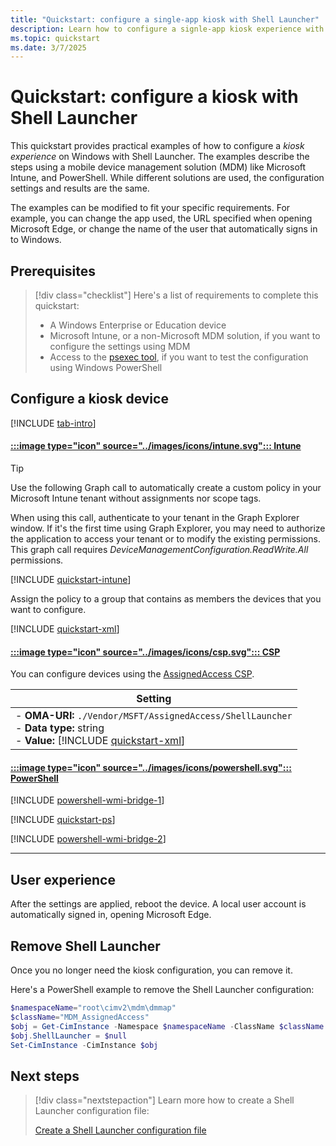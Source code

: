 ```yaml
---
title: "Quickstart: configure a single-app kiosk with Shell Launcher"
description: Learn how to configure a signle-app kiosk experience with Shell Launcher, using the Assigned Access configuration service provider (CSP), Microsoft Intune, PowerShell, or group policy (GPO).
ms.topic: quickstart
ms.date: 3/7/2025
---
```


# Quickstart: configure a kiosk with Shell Launcher

This quickstart provides practical examples of how to configure a *kiosk experience* on Windows with Shell Launcher. The examples describe the steps using a mobile device management solution (MDM) like Microsoft Intune, and PowerShell. While different solutions are used, the configuration settings and results are the same.

The examples can be modified to fit your specific requirements. For example, you can change the app used, the URL specified when opening Microsoft Edge, or change the name of the user that automatically signs in to Windows.

## Prerequisites

>[!div class="checklist"]
>Here's a list of requirements to complete this quickstart:
>
>- A Windows Enterprise or Education device
>- Microsoft Intune, or a non-Microsoft MDM solution, if you want to configure the settings using MDM
>- Access to the [psexec tool](/sysinternals/downloads/psexec), if you want to test the configuration using Windows PowerShell

## Configure a kiosk device

[!INCLUDE [tab-intro](../../../includes/configure/tab-intro.md)]

#### [:::image type="icon" source="../images/icons/intune.svg"::: **Intune**](#tab/intune)

> [!TIP]
> Use the following Graph call to automatically create a custom policy in your Microsoft Intune tenant without assignments nor scope tags.
>
> When using this call, authenticate to your tenant in the Graph Explorer window. If it's the first time using Graph Explorer, you may need to authorize the application to access your tenant or to modify the existing permissions. This graph call requires *DeviceManagementConfiguration.ReadWrite.All* permissions.

[!INCLUDE [quickstart-intune](includes/quickstart-intune.md)]

Assign the policy to a group that contains as members the devices that you want to configure.

[!INCLUDE [quickstart-xml](includes/quickstart-xml.md)]

#### [:::image type="icon" source="../images/icons/csp.svg"::: **CSP**](#tab/csp)

You can configure devices using the [AssignedAccess CSP][WIN-3].

| Setting |
|--|
|- **OMA-URI:** `./Vendor/MSFT/AssignedAccess/ShellLauncher` <br>- **Data type:** string<br>- **Value:** [!INCLUDE [quickstart-xml](includes/quickstart-xml.md)] |

#### [:::image type="icon" source="../images/icons/powershell.svg"::: **PowerShell**](#tab/ps)

[!INCLUDE [powershell-wmi-bridge-1](../../../includes/configure/powershell-wmi-bridge-1.md)]

[!INCLUDE [quickstart-ps](includes/quickstart-ps.md)]

[!INCLUDE [powershell-wmi-bridge-2](../../../includes/configure/powershell-wmi-bridge-2.md)]

---

## User experience

After the settings are applied, reboot the device. A local user account is automatically signed in, opening Microsoft Edge.

## Remove Shell Launcher

Once you no longer need the kiosk configuration, you can remove it.

Here's a PowerShell example to remove the Shell Launcher configuration:

```powershell
$namespaceName="root\cimv2\mdm\dmmap"
$className="MDM_AssignedAccess"
$obj = Get-CimInstance -Namespace $namespaceName -ClassName $className
$obj.ShellLauncher = $null
Set-CimInstance -CimInstance $obj
```

## Next steps

> [!div class="nextstepaction"]
> Learn more how to create a Shell Launcher configuration file:
>
> [Create a Shell Launcher configuration file](configuration-file.md)

<!--links-->

[WIN-3]: /windows/client-management/mdm/assignedaccess-csp
[MEM-1]: /mem/intune/configuration/custom-settings-windows-10
